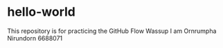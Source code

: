 # hello-world
This repository is for practicing the GitHub Flow
Wassup I am Ornrumpha Nirundorn 6688071
